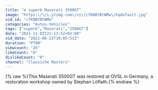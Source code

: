 ```yaml
---
title: "a superb Maserati 3500GT"
image: "https:\/\/i.ytimg.com\/vi\/c7K0BYBtWMw\/hqdefault.jpg"
vid_id: "c7K0BYBtWMw"
categories: "Autos-Vehicles"
tags: ["superb","Maserati","3500GT"]
date: "2021-11-03T21:13:52+03:00"
vid_date: "2021-06-22T10:05:51Z"
duration: "PT6M"
viewcount: "26"
likeCount: "0"
dislikeCount: "0"
channel: "Classiche Masters"
---
```

{% raw %}This Maserati 3500GT was restored at OVSL in Germany, a restoration workshop owned by Stephan Löflath.{% endraw %}
